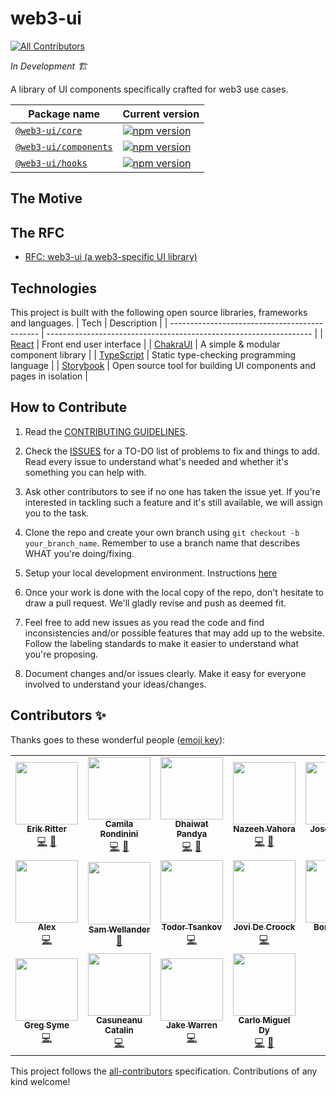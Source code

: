 # web3-ui

<!-- ALL-CONTRIBUTORS-BADGE:START - Do not remove or modify this section -->
[![All Contributors](https://img.shields.io/badge/all_contributors-18-orange.svg?style=flat-square)](#contributors-)
<!-- ALL-CONTRIBUTORS-BADGE:END -->

_In Development 🏗️_

A library of UI components specifically crafted for web3 use cases.

| Package name                                                                                    | Current version                                                                                                      |
| ----------------------------------------------------------------------------------------------- | -------------------------------------------------------------------------------------------------------------------- |
| [`@web3-ui/core`](https://github.com/Developer-DAO/web3-ui/tree/main/packages/core)             | [![npm version](https://badge.fury.io/js/@web3-ui%2Fcore.svg)](https://badge.fury.io/js/@web3-ui%2Fcore)             |
| [`@web3-ui/components`](https://github.com/Developer-DAO/web3-ui/tree/main/packages/components) | [![npm version](https://badge.fury.io/js/@web3-ui%2Fcomponents.svg)](https://badge.fury.io/js/@web3-ui%2Fcomponents) |
| [`@web3-ui/hooks`](https://github.com/Developer-DAO/web3-ui/tree/main/packages/hooks)           | [![npm version](https://badge.fury.io/js/@web3-ui%2Fhooks.svg)](https://badge.fury.io/js/@web3-ui%2Fhooks)           |

## The Motive

## The RFC

- [RFC: web3-ui (a web3-specific UI library)](https://forum.developerdao.com/t/rfc-web3-ui-a-web3-specific-ui-library/565)

## Technologies

This project is built with the following open source libraries, frameworks and languages.
| Tech | Description |
| --------------------------------------------- | ------------------------------------------------------------------ |
| [React](https://reactjs.org/) | Front end user interface |
| [ChakraUI](https://chakra-ui.com/) | A simple & modular component library |
| [TypeScript](https://www.typescriptlang.org/) | Static type-checking programming language |
| [Storybook](https://storybook.js.org/) | Open source tool for building UI components and pages in isolation |

## How to Contribute

1. Read the [CONTRIBUTING GUIDELINES](/CONTRIBUTING.md).

2. Check the [ISSUES](https://github.com/Developer-DAO/web3-ui/issues) for a TO-DO list of problems to fix and things to add. Read every issue to understand what's needed and whether it's something you can help with.

3. Ask other contributors to see if no one has taken the issue yet. If you're interested in tackling such a feature and it's still available, we will assign you to the task.

4. Clone the repo and create your own branch using `git checkout -b your_branch_name`. Remember to use a branch name that describes WHAT you're doing/fixing.

5. Setup your local development environment. Instructions [here](/CONTRIBUTING.md#installation)

6. Once your work is done with the local copy of the repo, don't hesitate to draw a pull request. We'll gladly revise and push as deemed fit.

7. Feel free to add new issues as you read the code and find inconsistencies and/or possible features that may add up to the website. Follow the labeling standards to make it easier to understand what you're proposing.

8. Document changes and/or issues clearly. Make it easy for everyone involved to understand your ideas/changes.

## Contributors ✨

Thanks goes to these wonderful people ([emoji key](https://allcontributors.org/docs/en/emoji-key)):

<!-- ALL-CONTRIBUTORS-LIST:START - Do not remove or modify this section -->
<!-- prettier-ignore-start -->
<!-- markdownlint-disable -->
<table>
  <tr>
    <td align="center"><a href="http://erikritter.io"><img src="https://avatars.githubusercontent.com/u/7409244?v=4?s=100" width="100px;" alt=""/><br /><sub><b>Erik Ritter</b></sub></a><br /><a href="https://github.com/Developer-DAO/web3-ui/commits?author=etr2460" title="Code">💻</a> <a href="https://github.com/Developer-DAO/web3-ui/pulls?q=is%3Apr+reviewed-by%3Aetr2460" title="Reviewed Pull Requests">👀</a></td>
    <td align="center"><a href="https://github.com/crondinini"><img src="https://avatars.githubusercontent.com/u/21973269?v=4?s=100" width="100px;" alt=""/><br /><sub><b>Camila Rondinini</b></sub></a><br /><a href="https://github.com/Developer-DAO/web3-ui/commits?author=crondinini" title="Code">💻</a> <a href="https://github.com/Developer-DAO/web3-ui/pulls?q=is%3Apr+reviewed-by%3Acrondinini" title="Reviewed Pull Requests">👀</a></td>
    <td align="center"><a href="http://dhaiwat.com"><img src="https://avatars.githubusercontent.com/u/39617427?v=4?s=100" width="100px;" alt=""/><br /><sub><b>Dhaiwat Pandya</b></sub></a><br /><a href="https://github.com/Developer-DAO/web3-ui/commits?author=Dhaiwat10" title="Code">💻</a> <a href="https://github.com/Developer-DAO/web3-ui/pulls?q=is%3Apr+reviewed-by%3ADhaiwat10" title="Reviewed Pull Requests">👀</a></td>
    <td align="center"><a href="https://nazeeh.dev/"><img src="https://avatars.githubusercontent.com/u/56908732?v=4?s=100" width="100px;" alt=""/><br /><sub><b>Nazeeh Vahora</b></sub></a><br /><a href="https://github.com/Developer-DAO/web3-ui/commits?author=Nazeeh21" title="Code">💻</a> <a href="https://github.com/Developer-DAO/web3-ui/commits?author=Nazeeh21" title="Documentation">📖</a></td>
    <td align="center"><a href="https://zanzeta.com"><img src="https://avatars.githubusercontent.com/u/48886275?v=4?s=100" width="100px;" alt=""/><br /><sub><b>Jose L. Velez</b></sub></a><br /><a href="https://github.com/Developer-DAO/web3-ui/commits?author=joselvelez" title="Documentation">📖</a> <a href="https://github.com/Developer-DAO/web3-ui/commits?author=joselvelez" title="Code">💻</a></td>
    <td align="center"><a href="https://with-heart.me/"><img src="https://avatars.githubusercontent.com/u/1954752?v=4?s=100" width="100px;" alt=""/><br /><sub><b>with-heart</b></sub></a><br /><a href="https://github.com/Developer-DAO/web3-ui/pulls?q=is%3Apr+reviewed-by%3Awith-heart" title="Reviewed Pull Requests">👀</a></td>
    <td align="center"><a href="https://github.com/christiananese"><img src="https://avatars.githubusercontent.com/u/6060101?v=4?s=100" width="100px;" alt=""/><br /><sub><b>Christian</b></sub></a><br /><a href="https://github.com/Developer-DAO/web3-ui/commits?author=christiananese" title="Code">💻</a></td>
  </tr>
  <tr>
    <td align="center"><a href="https://github.com/AlexNi245"><img src="https://avatars.githubusercontent.com/u/26583503?v=4?s=100" width="100px;" alt=""/><br /><sub><b>Alex</b></sub></a><br /><a href="https://github.com/Developer-DAO/web3-ui/commits?author=AlexNi245" title="Code">💻</a></td>
    <td align="center"><a href="https://github.com/swellander"><img src="https://avatars.githubusercontent.com/u/22231097?v=4?s=100" width="100px;" alt=""/><br /><sub><b>Sam Wellander</b></sub></a><br /><a href="https://github.com/Developer-DAO/web3-ui/commits?author=swellander" title="Documentation">📖</a></td>
    <td align="center"><a href="https://github.com/txwkx"><img src="https://avatars.githubusercontent.com/u/19361575?v=4?s=100" width="100px;" alt=""/><br /><sub><b>Todor Tsankov</b></sub></a><br /><a href="https://github.com/Developer-DAO/web3-ui/commits?author=txwkx" title="Code">💻</a></td>
    <td align="center"><a href="https://www.jovidecroock.com/"><img src="https://avatars.githubusercontent.com/u/17125876?v=4?s=100" width="100px;" alt=""/><br /><sub><b>Jovi De Croock</b></sub></a><br /><a href="https://github.com/Developer-DAO/web3-ui/commits?author=JoviDeCroock" title="Code">💻</a></td>
    <td align="center"><a href="https://bonhomme.lol"><img src="https://avatars.githubusercontent.com/u/5518357?v=4?s=100" width="100px;" alt=""/><br /><sub><b>Bonhomme</b></sub></a><br /><a href="https://github.com/Developer-DAO/web3-ui/commits?author=maximebonhomme" title="Code">💻</a></td>
    <td align="center"><a href="https://github.com/hone1er"><img src="https://avatars.githubusercontent.com/u/24376928?v=4?s=100" width="100px;" alt=""/><br /><sub><b>hone1er</b></sub></a><br /><a href="https://github.com/Developer-DAO/web3-ui/commits?author=hone1er" title="Code">💻</a></td>
    <td align="center"><a href="https://github.com/emanueltimlopez"><img src="https://avatars.githubusercontent.com/u/25184000?v=4?s=100" width="100px;" alt=""/><br /><sub><b>Emanuel López</b></sub></a><br /><a href="https://github.com/Developer-DAO/web3-ui/commits?author=emanueltimlopez" title="Code">💻</a></td>
  </tr>
  <tr>
    <td align="center"><a href="http://www.dezinersoftware.com"><img src="https://avatars.githubusercontent.com/u/4706001?v=4?s=100" width="100px;" alt=""/><br /><sub><b>Greg Syme</b></sub></a><br /><a href="https://github.com/Developer-DAO/web3-ui/commits?author=gjsyme" title="Code">💻</a></td>
    <td align="center"><a href="http://jay-software.com"><img src="https://avatars.githubusercontent.com/u/25109595?v=4?s=100" width="100px;" alt=""/><br /><sub><b>Casuneanu Catalin</b></sub></a><br /><a href="https://github.com/Developer-DAO/web3-ui/commits?author=CatalinCsnMaster" title="Code">💻</a></td>
    <td align="center"><a href="http://jwar.xyz"><img src="https://avatars.githubusercontent.com/u/54959624?v=4?s=100" width="100px;" alt=""/><br /><sub><b>Jake Warren</b></sub></a><br /><a href="https://github.com/Developer-DAO/web3-ui/commits?author=jwarshack" title="Code">💻</a></td>
    <td align="center"><a href="https://linktr.ee/carlomigueldy"><img src="https://avatars.githubusercontent.com/u/45052332?v=4?s=100" width="100px;" alt=""/><br /><sub><b>Carlo Miguel Dy</b></sub></a><br /><a href="https://github.com/Developer-DAO/web3-ui/commits?author=carlomigueldy" title="Code">💻</a> <a href="https://github.com/Developer-DAO/web3-ui/commits?author=carlomigueldy" title="Documentation">📖</a></td>
  </tr>
</table>

<!-- markdownlint-restore -->
<!-- prettier-ignore-end -->

<!-- ALL-CONTRIBUTORS-LIST:END -->

This project follows the [all-contributors](https://github.com/all-contributors/all-contributors) specification. Contributions of any kind welcome!
